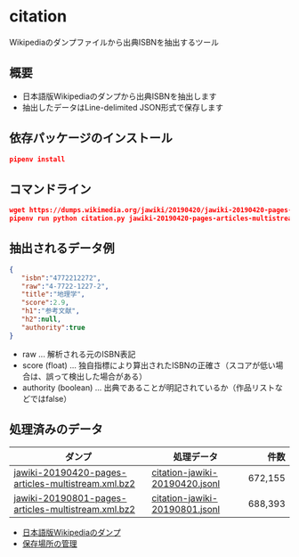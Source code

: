 citation
=========================================================================================================================================================================================
Wikipediaのダンプファイルから出典ISBNを抽出するツール

概要
-----
- 日本語版Wikipediaのダンプから出典ISBNを抽出します
- 抽出したデータはLine-delimited JSON形式で保存します

依存パッケージのインストール
----
```json
pipenv install
```

コマンドライン
----
```json
wget https://dumps.wikimedia.org/jawiki/20190420/jawiki-20190420-pages-articles-multistream.xml.bz
pipenv run python citation.py jawiki-20190420-pages-articles-multistream.xml.bz2 citation-jawiki-20190420.jsonl
```

抽出されるデータ例
----

```json
{  
   "isbn":"4772212272",
   "raw":"4-7722-1227-2",
   "title":"地理学",
   "score":2.9,
   "h1":"参考文献",
   "h2":null,
   "authority":true
}
```

- raw ... 解析される元のISBN表記
- score (float) ... 独自指標により算出されたISBNの正確さ（スコアが低い場合は、誤って検出した場合がある）
- authority (boolean) ... 出典であることが明記されているか（作品リストなどではfalse）

処理済みのデータ
----

| ダンプ | 処理データ | 件数 |
| ---- | ---- | ----: |
| [jawiki-20190420-pages-articles-multistream.xml.bz2](https://dumps.wikimedia.org/jawiki/20190420/jawiki-20190420-pages-articles-multistream.xml.bz2)  | [citation-jawiki-20190420.jsonl](https://storage.googleapis.com/isbn-citation/citation-jawiki-20190420.jsonl) | 672,155 |
| [jawiki-20190801-pages-articles-multistream.xml.bz2](https://dumps.wikimedia.org/jawiki/20190801/jawiki-20190801-pages-articles-multistream.xml.bz2)  | [citation-jawiki-20190801.jsonl](https://storage.googleapis.com/isbn-citation/citation-jawiki-20190801.jsonl) | 688,393 |

- [日本語版Wikipediaのダンプ](https://dumps.wikimedia.org/jawiki/)
- [保存場所の管理](https://console.cloud.google.com/storage/browser/isbn-citation)
